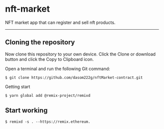 # nft-market
NFT market app that can register and sell nft products.

---------------------------------------

## Cloning the repository
Now clone this repository to your own device. Click the Clone or download button and click the Copy to Clipboard icon.

Open a terminal and run the following Git command:

    $ git clone https://github.com/dasom222g/nftMarket-contract.git
    
Getting start

    $ yarn global add @remix-project/remixd
    
## Start working
    $ remixd -s . --https://remix.ethereum.
